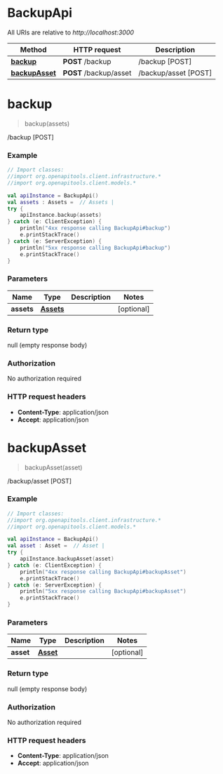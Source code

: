 # BackupApi

All URIs are relative to *http://localhost:3000*

Method | HTTP request | Description
------------- | ------------- | -------------
[**backup**](BackupApi.md#backup) | **POST** /backup | /backup [POST]
[**backupAsset**](BackupApi.md#backupAsset) | **POST** /backup/asset | /backup/asset [POST]


<a name="backup"></a>
# **backup**
> backup(assets)

/backup [POST]

### Example
```kotlin
// Import classes:
//import org.openapitools.client.infrastructure.*
//import org.openapitools.client.models.*

val apiInstance = BackupApi()
val assets : Assets =  // Assets | 
try {
    apiInstance.backup(assets)
} catch (e: ClientException) {
    println("4xx response calling BackupApi#backup")
    e.printStackTrace()
} catch (e: ServerException) {
    println("5xx response calling BackupApi#backup")
    e.printStackTrace()
}
```

### Parameters

Name | Type | Description  | Notes
------------- | ------------- | ------------- | -------------
 **assets** | [**Assets**](Assets.md)|  | [optional]

### Return type

null (empty response body)

### Authorization

No authorization required

### HTTP request headers

 - **Content-Type**: application/json
 - **Accept**: application/json

<a name="backupAsset"></a>
# **backupAsset**
> backupAsset(asset)

/backup/asset [POST]

### Example
```kotlin
// Import classes:
//import org.openapitools.client.infrastructure.*
//import org.openapitools.client.models.*

val apiInstance = BackupApi()
val asset : Asset =  // Asset | 
try {
    apiInstance.backupAsset(asset)
} catch (e: ClientException) {
    println("4xx response calling BackupApi#backupAsset")
    e.printStackTrace()
} catch (e: ServerException) {
    println("5xx response calling BackupApi#backupAsset")
    e.printStackTrace()
}
```

### Parameters

Name | Type | Description  | Notes
------------- | ------------- | ------------- | -------------
 **asset** | [**Asset**](Asset.md)|  | [optional]

### Return type

null (empty response body)

### Authorization

No authorization required

### HTTP request headers

 - **Content-Type**: application/json
 - **Accept**: application/json

